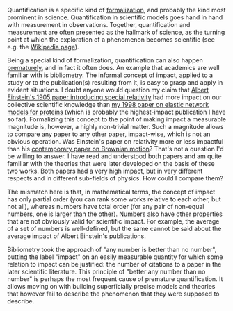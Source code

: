 Quantification is a specific kind of [formalization](Formalization.md), and probably the kind most prominent in science. Quantification in scientific models goes hand in hand with measurement in observations. Together, quantification and measurement are often presented as the hallmark of science, as the turning point at which the exploration of a phenomenon becomes scientific (see e.g. the [Wikipedia page](https://en.wikipedia.org/wiki/Quantification_(science))).

Being a special kind of formalization, quantification can also happen [prematurely](Premature%20formalization.md), and in fact it often does. An example that academics are well familiar with is bibliometry. The informal concept of impact, applied to a study or to the publication(s) resulting from it, is easy to grasp and apply in evident situations. I doubt anyone would question my claim that [Albert Einstein's 1905 paper introducing special relativity](https://doi.org/10.1002%2Fandp.19053221004) had more impact on our collective scientific knowledge than [my 1998 paper on elastic network models for proteins](https://doi.org/10.1002/(SICI)1097-0134(19981115)33:3<417::AID-PROT10>3.0.CO;2-8) (which is probably the highest-impact publication I have so far). Formalizing this concept to the point of making impact a measurable magnitude is, however, a highly non-trivial matter. Such a magnitude allows to compare any paper to any other paper, impact-wise, which is not an obvious operation. Was Einstein's paper on relativity more or less impactful than his [contemporary paper on Brownian motion](https://doi.org/10.1002%2Fandp.19053220806)? That's not a question I'd be willing to answer. I have read and understood both papers and am quite familiar with the theories that were later developed on the basis of these two works. Both papers had a very high impact, but in very different respects and in different sub-fields of physics. How could I compare them?

The mismatch here is that, in mathematical terms, the concept of impact has only partial order (you can rank some works relative to each other, but not all), whereas numbers have total order (for any pair of non-equal numbers, one is larger than the other). Numbers also have other properties that are not obviously valid for scientific impact. For example, the average of a set of numbers is well-defined, but the same cannot be said about the average impact of Albert Einstein's publications.

Bibliometry took the approach of "any number is better than no number", putting the label "impact" on an easily measurable quantity for which some relation to impact can be justified: the number of citations to a paper in the later scientific literature. This principle of "better any number than no number" is perhaps the most frequent cause of premature quantification. It allows moving on with building superficially precise models and theories that however fail to describe the phenomenon that they were supposed to describe.
